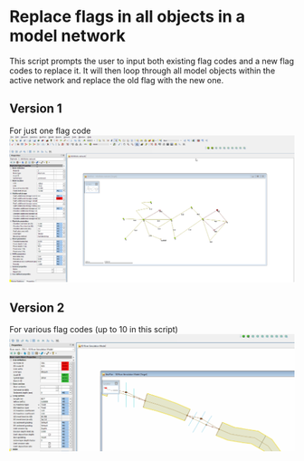 # Replace flags in all objects in a model network
This script prompts the user to input both existing flag codes and a new flag codes to replace it. It will then loop through all model objects within the active network and replace the old flag with the new one.
## Version 1
For just one flag code
![](gif001.gif)

## Version 2
For various flag codes (up to 10 in this script)
![](gif002.gif)